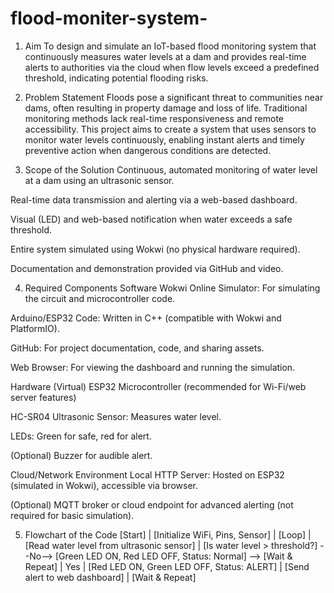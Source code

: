 # flood-moniter-system-

1. Aim
To design and simulate an IoT-based flood monitoring system that continuously measures water levels at a dam and provides real-time alerts to authorities via the cloud when flow levels exceed a predefined threshold, indicating potential flooding risks.

2. Problem Statement
Floods pose a significant threat to communities near dams, often resulting in property damage and loss of life. Traditional monitoring methods lack real-time responsiveness and remote accessibility. This project aims to create a system that uses sensors to monitor water levels continuously, enabling instant alerts and timely preventive action when dangerous conditions are detected.

3. Scope of the Solution
Continuous, automated monitoring of water level at a dam using an ultrasonic sensor.

Real-time data transmission and alerting via a web-based dashboard.

Visual (LED) and web-based notification when water exceeds a safe threshold.

Entire system simulated using Wokwi (no physical hardware required).

Documentation and demonstration provided via GitHub and video.

4. Required Components
Software
Wokwi Online Simulator: For simulating the circuit and microcontroller code.

Arduino/ESP32 Code: Written in C++ (compatible with Wokwi and PlatformIO).

GitHub: For project documentation, code, and sharing assets.

Web Browser: For viewing the dashboard and running the simulation.

Hardware (Virtual)
ESP32 Microcontroller (recommended for Wi-Fi/web server features)

HC-SR04 Ultrasonic Sensor: Measures water level.

LEDs: Green for safe, red for alert.

(Optional) Buzzer for audible alert.

Cloud/Network Environment
Local HTTP Server: Hosted on ESP32 (simulated in Wokwi), accessible via browser.

(Optional) MQTT broker or cloud endpoint for advanced alerting (not required for basic simulation).


5. Flowchart of the Code
[Start]
   |
[Initialize WiFi, Pins, Sensor]
   |
[Loop]
   |
[Read water level from ultrasonic sensor]
   |
[Is water level > threshold?] --No--> [Green LED ON, Red LED OFF, Status: Normal] --> [Wait & Repeat]
   |
  Yes
   |
[Red LED ON, Green LED OFF, Status: ALERT]
   |
[Send alert to web dashboard]
   |
[Wait & Repeat]
